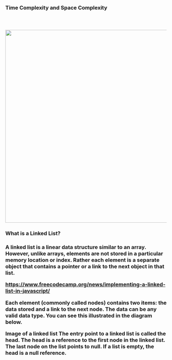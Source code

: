 

<h3> Time Complexity and Space Complexity<h3><br>


  
  
[<img src="https://github.com/Richard-vinu/Kannada_Coder/blob/main/DSA%20time%20complexity%20spreadsheet-1.png" width="700" height="600"/>](https://github.com/Richard-vinu/Kannada_Coder/blob/main/DSA%20time%20complexity%20spreadsheet-1.png)

<h3>What is a Linked List?<h3>
  
  A linked list is a linear data structure similar to an array. However, unlike arrays, elements are not stored in a particular memory location or index. Rather each element is a separate object that contains a pointer or a link to the next object in that list.

  https://www.freecodecamp.org/news/implementing-a-linked-list-in-javascript/
  
Each element (commonly called nodes) contains two items: the data stored and a link to the next node. The data can be any valid data type. You can see this illustrated in the diagram below.

Image of a linked list
The entry point to a linked list is called the head. The head is a reference to the first node in the linked list. The last node on the list points to null. If a list is empty, the head is a null reference.
